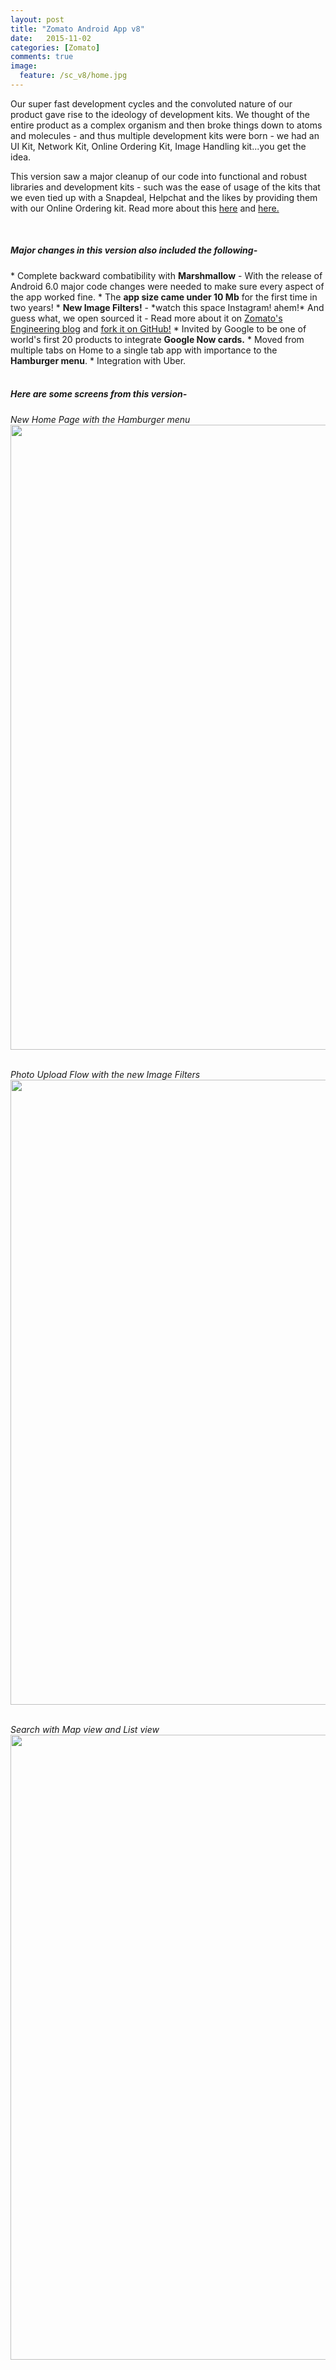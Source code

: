 ```yaml
---
layout: post
title: "Zomato Android App v8"
date:   2015-11-02
categories: [Zomato]
comments: true
image:
  feature: /sc_v8/home.jpg
---
```


Our super fast development cycles and the convoluted nature of our product gave rise to the ideology of development kits. We thought of the entire product as a complex organism and then broke things down to atoms and molecules - and thus multiple development kits were born - we had an UI Kit, Network Kit, Online Ordering Kit, Image Handling kit...you get the idea.

<!--more-->

This version saw a major cleanup of our code into functional and robust libraries and development kits - such was the ease of usage of the kits that we even tied up with a Snapdeal, Helpchat and the likes by providing them with our Online Ordering kit. Read more about this <a href="http://www.financialexpress.com/industry/zomato-gets-personal-helpchat/315431/">here</a> and <a href="http://www.financialexpress.com/industry/snapdeal-launches-flights-food-bus-tickets-services-expands-into-100-billion-market/306284/">here.</a>


<br>
<h5> Major changes in this version also included the following- </h5>
* Complete backward combatibility with <b>Marshmallow</b> - With the release of Android 6.0 major code changes were needed to make sure every aspect of the app worked fine.
* The <b>app size came under 10 Mb</b> for the first time in two years!
* <b>New Image Filters!</b> - *watch this space Instagram! ahem!* And guess what, we open sourced it - Read more about it on <a href="https://engineering.zomato.com/our-first-open-source-contribution-stunning-photo-filters-for-your-android-apps-725eaffd0080"> Zomato's Engineering blog</a> and <a href="https://github.com/Zomato/AndroidPhotoFilters">fork it on GitHub!</a>
* Invited by Google to be one of world's first 20 products to integrate <b>Google Now cards.</b>
* Moved from multiple tabs on Home to a single tab app with importance to the <b>Hamburger menu</b>.
* Integration with Uber.
<br>
<br>

<h5> Here are some screens from this version- </h5>


*New Home Page with the Hamburger menu*<br>
<img src="{{site.url}}/img/sc_v8/home.jpg" height="1000" width="800">
<br>
<br>

*Photo Upload Flow with the new Image Filters*<br>
<img src="{{site.url}}/img/sc_v8/photo_upload.jpg" height="1000" width="800">
<br>
<br>

*Search with Map view and List view*<br>
<img src="{{site.url}}/img/sc_v8/search.jpg" height="1000" width="800">


